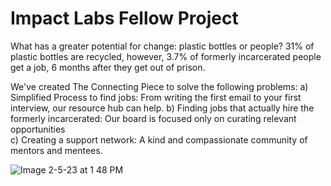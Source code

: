 # Impact Labs Fellow Project

What has a greater potential for change: plastic bottles or people? 31% of plastic bottles are recycled, however, 3.7% of formerly incarcerated people get a job, 6 months after they get out of prison. 

We've created The Connecting Piece to solve the following problems:
a) Simplified Process to find jobs: From writing the first email to your first interview, our resource hub can help.
b) Finding jobs that actually hire the formerly incarcerated: Our board is focused only on curating relevant opportunities   
c) Creating a support network: A kind and compassionate community of mentors and mentees. 


![Image 2-5-23 at 1 48 PM](https://user-images.githubusercontent.com/64707998/216838841-a4cdea16-60ac-423d-9f26-1c45109e7783.jpg)
